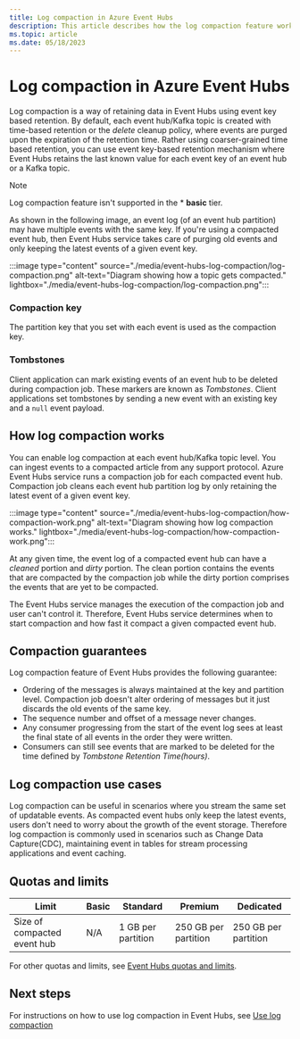 ```yaml
---
title: Log compaction in Azure Event Hubs
description: This article describes how the log compaction feature works in Event Hubs.
ms.topic: article
ms.date: 05/18/2023
---
```


# Log compaction in Azure Event Hubs

Log compaction is a way of retaining data in Event Hubs using event key based retention. By default, each event hub/Kafka topic is created with time-based retention or the *delete* cleanup policy, where events are purged upon the expiration of the retention time. Rather using coarser-grained time based retention, you can use event key-based retention mechanism where Event Hubs retains the last known value for each event key of an event hub or a Kafka topic. 

> [!NOTE] 
> Log compaction feature isn't supported in the * **basic** tier. 


As shown in the following image, an event log (of an event hub partition) may have multiple events with the same key. If you're using a compacted event hub, then Event Hubs service takes care of purging old events and only keeping the latest events of a given event key. 

:::image type="content" source="./media/event-hubs-log-compaction/log-compaction.png" alt-text="Diagram showing how a topic gets compacted." lightbox="./media/event-hubs-log-compaction/log-compaction.png":::

### Compaction key
The partition key that you set with each event is used as the compaction key. 

### Tombstones
Client application can mark existing events of an event hub to be deleted during compaction job. These markers are known as *Tombstones*. Client applications set tombstones by sending a new event with an existing key and a `null` event payload. 

## How log compaction works

You can enable log compaction at each event hub/Kafka topic level. You can ingest events to a compacted article from any support protocol. Azure Event Hubs service runs a compaction job for each compacted event hub. Compaction job cleans each event hub partition log by only retaining the latest event of a given event key. 

:::image type="content" source="./media/event-hubs-log-compaction/how-compaction-work.png" alt-text="Diagram showing how log compaction works." lightbox="./media/event-hubs-log-compaction/how-compaction-work.png":::

At any given time, the event log of a compacted event hub can have a *cleaned* portion and *dirty* portion. The clean portion contains the events that are compacted by the compaction job while the dirty portion comprises the events that are yet to be compacted. 

The Event Hubs service manages the execution of the compaction job and user can't control it. Therefore, Event Hubs service determines when to start compaction and how fast it compact a given compacted event hub. 

## Compaction guarantees
Log compaction feature of Event Hubs provides the following guarantee: 
- Ordering of the messages is always maintained at the key and partition level. Compaction job doesn't alter ordering of messages but it just discards the old events of the same key. 
- The sequence number and offset of a message never changes. 
- Any consumer progressing from the start of the event log sees at least the final state of all events in the order they were written. 
- Consumers can still see events that are marked to be deleted for the time defined by *Tombstone Retention Time(hours)*. 


## Log compaction use cases
Log compaction can be useful in scenarios where you stream the same set of updatable events. As compacted event hubs only keep the latest events, users don't need to worry about the growth of the event storage. Therefore log compaction is commonly used in scenarios such as Change Data Capture(CDC), maintaining event in tables for stream processing applications and event caching. 

## Quotas and limits
| Limit | Basic | Standard | Premium |  Dedicated |
| ----- | ----- | -------- | -------- | --------- | 
| Size of compacted event hub  | N/A | 1 GB per partition | 250 GB per partition | 250 GB per partition |

For other quotas and limits, see [Event Hubs quotas and limits](event-hubs-quotas.md).

## Next steps
For instructions on how to use log compaction in Event Hubs, see [Use log compaction](./use-log-compaction.md)
